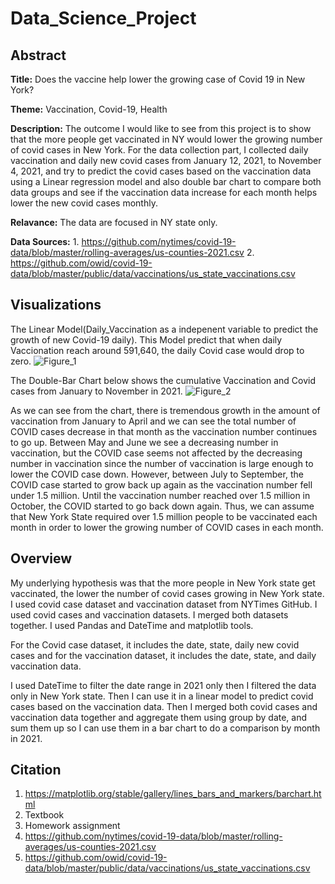 # Data_Science_Project

## Abstract

**Title:** Does the vaccine help lower the growing case of Covid 19 in New York?

**Theme:** Vaccination, Covid-19, Health

**Description:** The outcome I would like to see from this project is to show that the more people get vaccinated in NY would lower the growing number of covid cases in New York. For the data collection part, I collected daily vaccination and daily new covid cases from January 12, 2021, to November 4, 2021, and try to predict the covid cases based on the vaccination data using a Linear regression model and also double bar chart to compare both data groups and see if the vaccination data increase for each month helps lower the new covid cases monthly.

**Relavance:** The data are focused in NY state only.

**Data Sources:** 1. https://github.com/nytimes/covid-19-data/blob/master/rolling-averages/us-counties-2021.csv
2. https://github.com/owid/covid-19-data/blob/master/public/data/vaccinations/us_state_vaccinations.csv

## Visualizations
The Linear Model(Daily_Vaccination as a indepenent variable to predict the growth of new Covid-19 daily). This Model predict that when daily Vaccionation reach around 591,640, the daily Covid case would drop to zero.
![Figure_1](https://user-images.githubusercontent.com/44101210/144101668-a6ea8d3e-5e95-4f44-b2ae-2a602d6aabe7.png)



The Double-Bar Chart below shows the cumulative Vaccination and Covid cases from January to November in 2021.
![Figure_2](https://user-images.githubusercontent.com/44101210/144101681-6ff032ac-ae77-48ad-8dff-e9f80ff10531.png)

As we can see from the chart, there is tremendous growth in the amount of vaccination from January to April and we can see the total number of COVID cases decrease in that month as the vaccination number continues to go up. Between May and June we see a decreasing number in vaccination, but the COVID case seems not affected by the decreasing number in vaccination since the number of vaccination is large enough to lower the COVID case down. However, between July to September, the COVID case started to grow back up again as the vaccination number fell under 1.5 million. Until the vaccination number reached over 1.5 million in October, the COVID started to go back down again. Thus, we can assume that New York State required over 1.5 million people to be vaccinated each month in order to lower the growing number of COVID cases in each month. 

## Overview
My underlying hypothesis was that the more people in New York state get vaccinated, the lower the number of covid cases growing in New York state. I used covid case dataset and vaccination dataset from NYTimes GitHub. I used covid cases and vaccination datasets. I merged both datasets together. I used Pandas and DateTime and matplotlib tools.

For the Covid case dataset, it includes the date, state, daily new covid cases and for the vaccination dataset, it includes the date, state, and daily vaccination data.

I used DateTime to filter the date range in 2021 only then I filtered the data only in New York state. Then I can use it in a linear model to predict covid cases based on the vaccination data. Then I merged both covid cases and vaccination data together and aggregate them using group by date, and sum them up so I can use them in a bar chart to do a comparison by month in 2021.


## Citation
1. https://matplotlib.org/stable/gallery/lines_bars_and_markers/barchart.html
2. Textbook 
3. Homework assignment
4. https://github.com/nytimes/covid-19-data/blob/master/rolling-averages/us-counties-2021.csv
5. https://github.com/owid/covid-19-data/blob/master/public/data/vaccinations/us_state_vaccinations.csv

